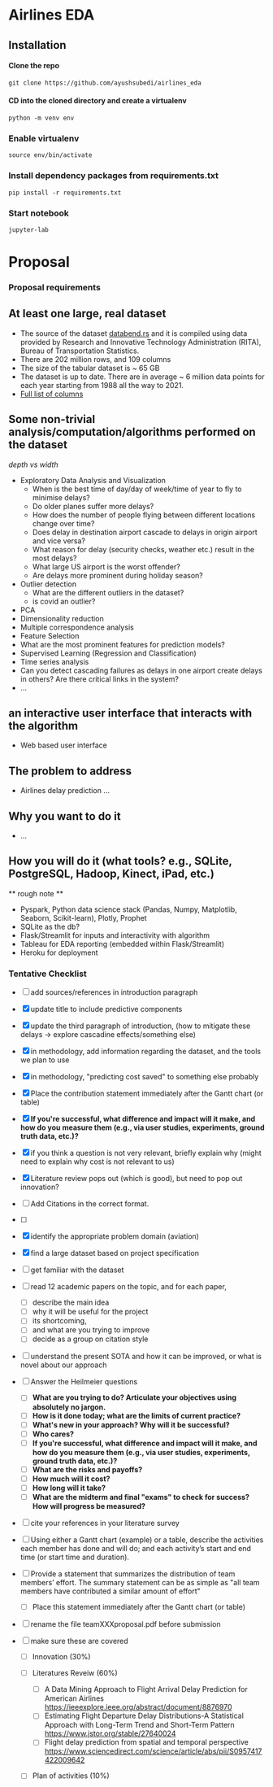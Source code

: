 # Airlines EDA

## Installation

#### Clone the repo

```
git clone https://github.com/ayushsubedi/airlines_eda
```

#### CD into the cloned directory and create a virtualenv

```
python -m venv env
```

### Enable virtualenv

```
source env/bin/activate
```

### Install dependency packages from requirements.txt

```
pip install -r requirements.txt
```

### Start notebook

```
jupyter-lab
```


# Proposal

### Proposal requirements
## At least one **large, real dataset**
  - The source of the dataset [databend.rs](https://databend.rs/doc/learn/analyze-ontime-with-databend-on-ec2-and-s3) and it is compiled using data provided by Research and Innovative Technology Administration (RITA), Bureau of Transportation Statistics.
  - There are 202 million rows, and 109 columns
  - The size of the tabular dataset is ~ 65 GB
  - The dataset is up to date. There are in average ~ 6 million data points for each year starting from 1988 all the way to 2021. 
  - [Full list of columns](https://github.com/ayushsubedi/airlines_eda/blob/main/assets/ontime_table.md)

## Some **non-trivial** analysis/computation/algorithms performed on the dataset
*depth vs width*
- Exploratory Data Analysis and Visualization
  - When is the best time of day/day of week/time of year to fly to minimise delays?
  - Do older planes suffer more delays?
  - How does the number of people flying between different locations change over time?
  - Does delay in destination airport cascade to delays in origin airport and vice versa? 
  - What reason for delay (security checks, weather etc.) result in the most delays?
  - What large US airport is the worst offender?
  - Are delays more prominent during holiday season?
- Outlier detection
  - What are the different outliers in the dataset?
  - is covid an outlier?
- PCA 
 - Dimensionality reduction 
 - Multiple correspondence analysis
- Feature Selection
 - What are the most prominent features for prediction models?
- Supervised Learning (Regression and Classification)
- Time series analysis
- Can you detect cascading failures as delays in one airport create delays in others? Are there critical links in the system?
- ...

## an **interactive** user interface that interacts with the algorithm
- Web based user interface

## The problem to address
- Airlines delay prediction  ...

## Why you want to do it 
- ...

## How you will do it (what tools? e.g., SQLite, PostgreSQL, Hadoop, Kinect, iPad, etc.)
** rough note ** 
- Pyspark, Python data science stack (Pandas, Numpy, Matplotlib, Seaborn, Scikit-learn), Plotly, Prophet 
- SQLite as the db?
- Flask/Streamlit for inputs and interactivity with algorithm
- Tableau for EDA reporting (embedded within Flask/Streamlit)
- Heroku for deployment 





### Tentative Checklist
- [ ] add sources/references in introduction paragraph
- [x] update title to include predictive components
- [x] update the third paragraph of introduction, (how to mitigate these delays -> explore cascadine effects/something else)
- [x] in methodology, add information regarding the dataset, and the tools we plan to use
- [x] in methodology, "predicting cost saved" to something else probably 
- [x] Place the contribution statement immediately after the Gantt chart (or table)
- [x] **If you're successful, what difference and impact will it make, and how do you measure them (e.g., via user studies, experiments, ground truth data, etc.)?**
- [x] if you think a question is not very relevant, briefly explain why (might need to explain why cost is not relevant to us)
- [x] Literature review pops out (which is good), but need to pop out innovation?
- [ ] Add Citations in the correct format.
- [ ]


- [x] identify the appropriate problem domain (aviation)
- [x] find a large dataset based on project specification
- [ ] get familiar with the dataset
- [ ] read 12 academic papers on the topic, and for each paper, 
  - [ ] describe the main idea
  - [ ] why it will be useful for the project 
  - [ ] its shortcoming, 
  - [ ] and what are you trying to improve
  - [ ] decide as a group on citation style
- [ ] understand the present SOTA and how it can be improved, or what is novel about our approach 
- [ ] Answer the Heilmeier questions
  - [ ] **What are you trying to do? Articulate your objectives using absolutely no jargon.**
  - [ ] **How is it done today; what are the limits of current practice?**
  - [ ] **What's new in your approach? Why will it be successful?**
  - [ ] **Who cares?**
  - [ ] **If you're successful, what difference and impact will it make, and how do you measure them (e.g., via user studies, experiments, ground truth data, etc.)?**
  - [ ] **What are the risks and payoffs?**
  - [ ] **How much will it cost?**
  - [ ] **How long will it take?**
  - [ ] **What are the midterm and final "exams" to check for success? How will progress be measured?**
- [ ] cite your references in your literature survey
- [ ] Using either a Gantt chart (example) or a table, describe the activities each member has done and will do; and each activity’s start and end time (or start time and duration).
- [ ] Provide a statement that summarizes the distribution of team members’ effort. The summary statement can be as simple as "all team members have contributed a similar amount of effort"
  - [ ] Place this statement immediately after the Gantt chart (or table)
- [ ] rename the file teamXXXproposal.pdf before submission
- [ ] make sure these are covered
  - [ ] Innovation (30%)
  - [ ] Literatures Reveiw (60%)
    - [ ] A Data Mining Approach to Flight Arrival Delay Prediction for American Airlines https://ieeexplore.ieee.org/abstract/document/8876970 
    - [ ] Estimating Flight Departure Delay Distributions-A Statistical Approach with Long-Term Trend and Short-Term Pattern https://www.jstor.org/stable/27640024 
    - [ ] Flight delay prediction from spatial and temporal perspective https://www.sciencedirect.com/science/article/abs/pii/S0957417422009642 
  - [ ] Plan of activities (10%)
  
  
